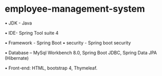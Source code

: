 # employee-management-system
• JDK - Java 

• IDE- Spring Tool suite 4

• Framework - Spring Boot • security - Spring boot security

• Database – MySql Workbench 8.0, Spring Boot JDBC, Spring Data JPA (Hibernate)

• Front-end: HTML, bootstrap 4, Thymeleaf.
